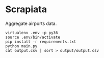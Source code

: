 # Scrapiata

Aggregate airports data.

```
virtualenv .env -p py36
source .env/bin/activate
pip install -r requirements.txt
python main.py
cat output.csv | sort > output/output.csv
```
